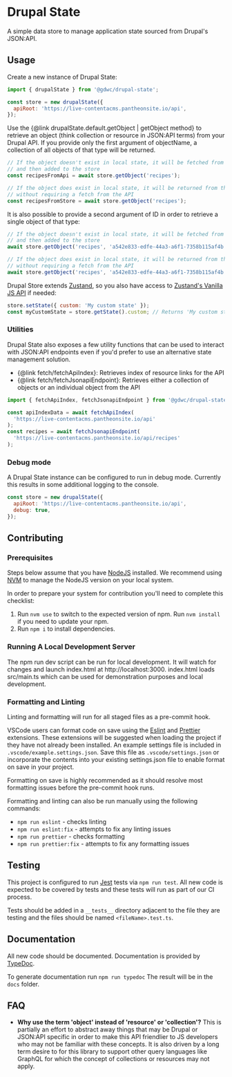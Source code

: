 # Drupal State

A simple data store to manage application state sourced from Drupal's JSON:API.

## Usage

Create a new instance of Drupal State:

```js
import { drupalState } from '@gdwc/drupal-state';

const store = new drupalState({
  apiRoot: 'https://live-contentacms.pantheonsite.io/api',
});
```

Use the {@link drupalState.default.getObject | getObject method} to retrieve an
object (think collection or resource in JSON:API terms) from your Drupal API. If
you provide only the first argument of objectName, a collection of all objects
of that type will be returned.

```js
// If the object doesn't exist in local state, it will be fetched from the API,
// and then added to the store
const recipesFromApi = await store.getObject('recipes');

// If the object does exist in local state, it will be returned from the store
// without requiring a fetch from the API
const recipesFromStore = await store.getObject('recipes');
```

It is also possible to provide a second argument of ID in order to retrieve a
single object of that type:

```js
// If the object doesn't exist in local state, it will be fetched from the API,
// and then added to the store
await store.getObject('recipes', 'a542e833-edfe-44a3-a6f1-7358b115af4b');

// If the object does exist in local state, it will be returned from the store
// without requiring a fetch from the API
await store.getObject('recipes', 'a542e833-edfe-44a3-a6f1-7358b115af4b');
```

Drupal Store extends [Zustand](https://github.com/pmndrs/zustand), so you also
have access to
[Zustand's Vanilla JS API](https://github.com/pmndrs/zustand#using-zustand-without-react)
if needed:

```js
store.setState({ custom: 'My custom state' });
const myCustomState = store.getState().custom; // Returns 'My custom state'
```

### Utilities

Drupal State also exposes a few utility functions that can be used to interact
with JSON:API endpoints even if you'd prefer to use an alternative state
management solution.

- {@link fetch/fetchApiIndex}: Retrieves index of resource links for the API
- {@link fetch/fetchJsonapiEndpoint}: Retrieves either a collection of objects
  or an individual object from the API

```js
import { fetchApiIndex, fetchJsonapiEndpoint } from '@gdwc/drupal-state';

const apiIndexData = await fetchApiIndex(
  'https://live-contentacms.pantheonsite.io/api'
);
const recipes = await fetchJsonapiEndpoint(
  'https://live-contentacms.pantheonsite.io/api/recipes'
);
```

### Debug mode

A Drupal State instance can be configured to run in debug mode. Currently this
results in some additional logging to the console.

```js
const store = new drupalState({
  apiRoot: 'https://live-contentacms.pantheonsite.io/api',
  debug: true,
});
```

## Contributing

### Prerequisites

Steps below assume that you have [NodeJS](https://nodejs.org/) installed. We
recommend using [NVM](https://github.com/nvm-sh/nvm) to manage the NodeJS
version on your local system.

In order to prepare your system for contribution you'll need to complete this
checklist:

1. Run `nvm use` to switch to the expected version of npm. Run `nvm install` if
   you need to update your npm.
2. Run `npm i` to install dependencies.

### Running A Local Development Server

The npm run dev script can be run for local development. It will watch for
changes and launch index.html at http://localhost:3000. index.html loads
src/main.ts which can be used for demonstration purposes and local development.

### Formatting and Linting

Linting and formatting will run for all staged files as a pre-commit hook.

VSCode users can format code on save using the
[Eslint](https://marketplace.visualstudio.com/items?itemName=dbaeumer.vscode-eslint)
and
[Prettier](https://marketplace.visualstudio.com/items?itemName=esbenp.prettier-vscode)
extensions. These extensions will be suggested when loading the project if they
have not already been installed. An example settings file is included in
`.vscode/example.settings.json`. Save this file as `.vscode/settings.json` or
incorporate the contents into your existing settings.json file to enable format
on save in your project.

Formatting on save is highly recommended as it should resolve most formatting
issues before the pre-commit hook runs.

Formatting and linting can also be run manually using the following commands:

- `npm run eslint` - checks linting
- `npm run eslint:fix` - attempts to fix any linting issues
- `npm run prettier` - checks formatting
- `npm run prettier:fix` - attempts to fix any formatting issues

## Testing

This project is configured to run [Jest](https://facebook.github.io/jest/) tests
via `npm run test`. All new code is expected to be covered by tests and these
tests will run as part of our CI process.

Tests should be added in a `__tests__` directory adjacent to the file they are
testing and the files should be named `<fileName>.test.ts`.

## Documentation

All new code should be documented. Documentation is provided by
[TypeDoc](https://typedoc.org/).

To generate documentation run `npm run typedoc` The result will be in the `docs`
folder.

## FAQ

- **Why use the term 'object' instead of 'resource' or 'collection'?** This is
  partially an effort to abstract away things that may be Drupal or JSON:API
  specific in order to make this API friendlier to JS developers who may not be
  familiar with these concepts. It is also driven by a long term desire to for
  this library to support other query languages like GraphQL for which the
  concept of collections or resources may not apply.

